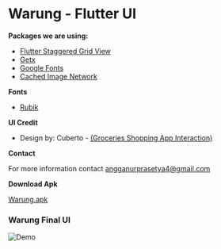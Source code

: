 # Warung - Flutter UI

**Packages we are using:**

- [Flutter Staggered Grid View](https://pub.dev/packages/flutter_staggered_grid_view)
- [Getx](https://pub.dev/packages/get)
- [Google Fonts](https://pub.dev/packages/google_fonts)
- [Cached Image Network](https://pub.dev/packages/cached_image_network)
    
**Fonts**

-  [Rubik](https://fonts.google.com/specimen/rubik)

**UI Credit**

- Design by:  Cuberto - [(Groceries Shopping App Interaction)](https://dribbble.com/shots/6120171-Groceries-Shopping-App-Interaction)

**Contact**

For more information contact angganurprasetya4@gmail.com

**Download Apk**

[Warung.apk](https://github.com/prasetyanurangga/warung/raw/main/warung.apk)

### Warung Final UI

![Demo](https://github.com/prasetyanurangga/warung/raw/main/warung_app.gif)

